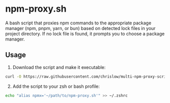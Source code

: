 # npm-proxy.sh

A bash script that proxies npm commands to the appropriate package manager (npm, pnpm, yarn, or bun)
based on detected lock files in your project directory. If no lock file is found, it prompts you to
choose a package manager.

## Usage

1. Download the script and make it executable:

```bash
curl -O https://raw.githubusercontent.com/chrislow/multi-npm-proxy-script/main/npm-proxy.sh && chmod +x ./npm-proxy.sh
```

2. Add the script to your zsh or bash profile:

```bash
echo "alias npmx='~/path/to/npm-proxy.sh'" >> ~/.zshrc
```
